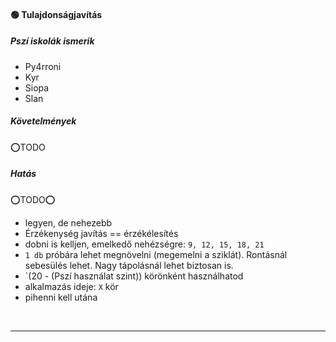 #### 🟢 Tulajdonságjavítás

##### Pszí iskolák ismerik

- Py4rroni
- Kyr
- Siopa
- Slan

##### Követelmények

⭕TODO

##### Hatás

⭕TODO⭕
  - legyen, de nehezebb
  - Érzékenység javítás == érzékélesítés
  - dobni is kelljen, emelkedő nehézségre: `9, 12, 15, 18, 21`
  - `1 db` próbára lehet megnövelni (megemelni a sziklát). Rontásnál sebesülés lehet. Nagy tápolásnál lehet biztosan is.
  - `(20 - (Pszí használat szint)) körönként használhatod
  - alkalmazás ideje: `X` kör
  - pihenni kell utána

<br />

---
